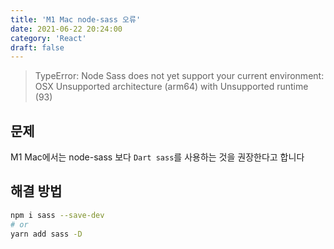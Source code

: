 ```yaml
---
title: 'M1 Mac node-sass 오류'
date: 2021-06-22 20:24:00
category: 'React'
draft: false
---
```


> TypeError: Node Sass does not yet support your current environment: OSX Unsupported architecture (arm64) with Unsupported runtime (93)

## 문제

M1 Mac에서는 node-sass 보다 `Dart sass`를 사용하는 것을 권장한다고 합니다

## 해결 방법

```bash
npm i sass --save-dev
# or
yarn add sass -D
```
